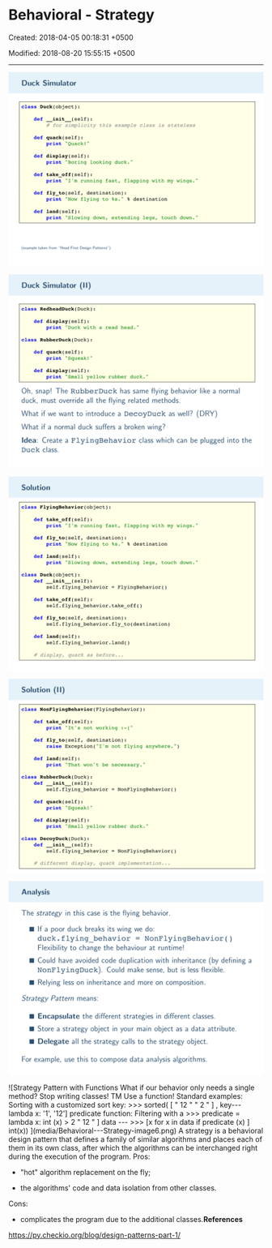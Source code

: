 # Behavioral - Strategy

Created: 2018-04-05 00:18:31 +0500

Modified: 2018-08-20 15:55:15 +0500

---

![Duck Simulator class Duck (object) : init (self) : def # for simplicity this example class is stateless def quack (self): print "Quack! " def display (self) : print "Boring looking duck. " def take off (self): print "I'm running fast, flapping with my wings. " def fly to(self, destination) : print "Now flying to " def land( self) : % destination ](media/Behavioral---Strategy-image1.png)

![Duck Simulator (Il) class RedheadDuck( Duck) : def display (self) : print "Duck with a read head. " class RubberDuck(Duck) : def quack (self) : print " Squeak! " def display (self) : print " Small yellow rubber duck. " Oh, snap! The RubberDuck has same flying behavior duck, must override all the flying related methods. What if we want to introduce a DecoyDuck as well? ( ](media/Behavioral---Strategy-image2.png)

![Solution class FlyingBehavior(object) : def take off (self): print "I'm running fast, flapping with my wings. " def fly to(self, destination) : print "Now flying to % destination def land( self) : print " Slowing down, extending legs, touch down. " class Duck (object) : init (self) : def self. flying behavior = FlyingBehavior ( ) def take off (self): self. flying behavior. take off( ) def fly to(self, destination) : ](media/Behavioral---Strategy-image3.png)

![Solution (Il) class NonF1yingBehavior(F1yingBehavior) : def take off (self): print "It's not working def fly to(self, destination) : raise Exception( "I 'm not flying anywhere. " def land( self) : print "That won't be necessary. " class RubberDuck(Duck) : init (self) : def self . flying behavior def quack (self) : print " Squeak! " def display (self) : = NonF1yingBehavior( ) ](media/Behavioral---Strategy-image4.png)

![Analysis The strategy in this case is the flying behavior. If a poor duck breaks its wing we do: duck. flying behavior = NonF1yingBeh Flexibility to change the behaviour at runtime! Could have avoided code duplication with inheritan NonF1yingDuck). Could make sense, but is less Relying less on inheritance and more on compositio Strategy Pattern means: Encapsulate the different strategies in different clæ ](media/Behavioral---Strategy-image5.png)

![Strategy Pattern with Functions What if our behavior only needs a single method? Stop writing classes! TM Use a function! Standard examples: Sorting with a customized sort key: >>> sorted( [ " 12 " " 2 " ] , key---lambda x: '1', '12'] predicate function: Filtering with a >>> predicate = lambda x: int (x) > 2 " 12 " ] data --- >>> [x for x in data if predicate (x) ] int(x)) ](media/Behavioral---Strategy-image6.png)
A strategy is a behavioral design pattern that defines a family of similar algorithms and places each of them in its own class, after which the algorithms can be interchanged right during the execution of the program.
Pros:

- "hot" algorithm replacement on the fly;

- the algorithms' code and data isolation from other classes.

Cons:

- complicates the program due to the additional classes.**References**

<https://py.checkio.org/blog/design-patterns-part-1/>
